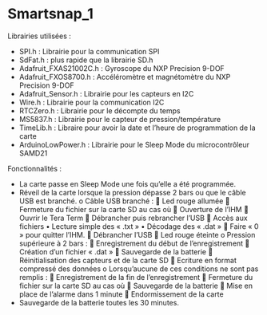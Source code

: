# Smartsnap_1
Librairies utilisées :
  -	SPI.h : Librairie pour la communication SPI
  -	SdFat.h : plus rapide que la librairie SD.h
  -	Adafruit_FXAS21002C.h : Gyroscope du NXP Precision 9-DOF
  -	Adafruit_FXOS8700.h : Accéléromètre et magnétomètre du NXP Precision 9-DOF
  -	Adafruit_Sensor.h : Librairie pour les capteurs en I2C
  -	Wire.h : Librairie pour la communication I2C
  -	RTCZero.h : Librairie pour le décompte du temps
  -	MS5837.h : Librairie pour le capteur de pression/température
  -	TimeLib.h : Libraire pour avoir la date et l’heure de programmation de la carte
  -	ArduinoLowPower.h : Librairie pour le Sleep Mode du microcontrôleur SAMD21

Fonctionnalités : 
  -	La carte passe en Sleep Mode une fois qu’elle a été programmée.
  -	Réveil de la carte lorsque la pression dépasse 2 bars ou que le câble USB est branché.
  o	Câble USB branché :
    	Led rouge allumée
    	Fermeture du fichier sur la carte SD au cas où
    	Ouverture de l’IHM
    	Ouvrir le Tera Term
    	Débrancher puis rebrancher l’USB
    	Accès aux fichiers
      •	Lecture simple des « .txt »
      •	Décodage des « .dat »
    	Faire « 0 » pour quitter l’IHM.
    	Débrancher l’USB
    	Led rouge éteinte
  o	Pression supérieure à 2 bars :
    	Enregistrement du début de l’enregistrement
    	Création d’un fichier « .dat »
    	Sauvegarde de la batterie
    	Réinitialisation des capteurs et de la carte SD
    	Ecriture en format compressé des données
  o	Lorsqu’aucune de ces conditions ne sont pas remplis :
    	Enregistrement de la fin de l’enregistrement
    	Fermeture du fichier sur la carte SD au cas où
    	Sauvegarde de la batterie
    	Mise en place de l’alarme dans 1 minute
    	Endormissement de la carte
  -	Sauvegarde de la batterie toutes les 30 minutes.

